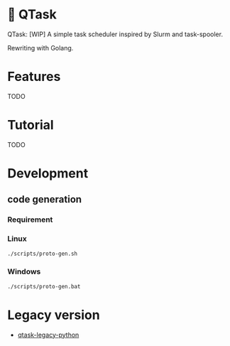 # 🚧 QTask

QTask: [WIP] A simple task scheduler inspired by Slurm and task-spooler.

Rewriting with Golang.

# Features

TODO

# Tutorial

TODO

# Development

## code generation

### Requirement

### Linux

```bash
./scripts/proto-gen.sh
```

### Windows

```bash
./scripts/proto-gen.bat
```

# Legacy version

* [qtask-legacy-python](https://github.com/LinkTsang/qtask-legacy-python)
